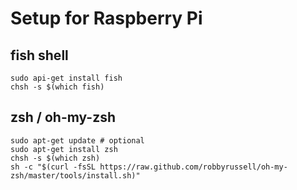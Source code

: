 # Setup for Raspberry Pi

## fish shell
```shell
sudo api-get install fish
chsh -s $(which fish)

```

## zsh / oh-my-zsh
```shell
sudo apt-get update # optional
sudo apt-get install zsh
chsh -s $(which zsh)
sh -c "$(curl -fsSL https://raw.github.com/robbyrussell/oh-my-zsh/master/tools/install.sh)"
```
